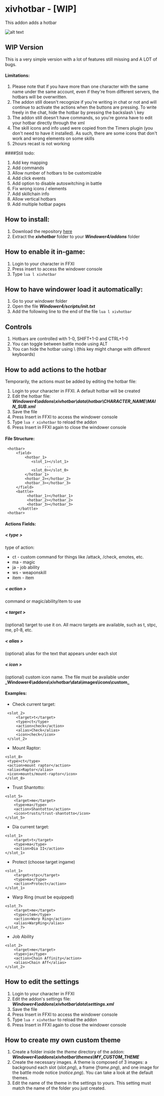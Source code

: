 # xivhotbar - [WIP]
This addon adds a hotbar

![alt text](http://i.imgur.com/RnpVLbZ.png)

## WIP Version 
This is a very simple version with a lot of features still missing and A LOT of bugs.

#### Limitations:
1. Please note that if you have more than one character with the same name under the same account, even if they're from different servers, the hotbars will be overwritten.
2. The addon still doesn't recognize if you're writing in chat or not and will continue to activate the actions when the buttons are pressing. To write freely in the chat, hide the hotbar by pressing the backslash \\ key
3. The addon still doesn't have commands, so you're gonna have to edit your hotbar directly through the xml
4. The skill icons and info used were copied from the Timers plugin (you don't need to have it installed). As such, there are some icons that don't work and wrong elements on some skills
5. 2hours recast is not working

####Still todo:
1. Add key mapping
2. Add commands 
3. Allow number of hotbars to be customizable
4. Add click events
5. Add option to disable autoswitching in battle
6. Fix wrong icons / elements
7. Add skillchain info
8. Allow vertical hotbars
9. Add multiple hotbar pages

## How to install:
1. Download the repository [here](https://github.com/SirEdeonX/FFXIAddons/archive/master.zip)
2. Extract the **_xivhotbar_** folder to your **_Windower4/addons_** folder

## How to enable it in-game:
1. Login to your character in FFXI
2. Press insert to access the windower console
3. Type ``` lua l xivhotbar ```

## How to have windower load it automatically:
1. Go to your windower folder
2. Open the file **_Windower4/scripts/init.txt_**
3. Add the following line to the end of the file ``` lua l xivhotbar ```

## Controls
1. Hotbars are controlled with 1-0, SHIFT+1-0 and CTRL+1-0
2. You can toggle between battle mode using ALT
3. You can hide the hotbar using \   (this key might change with different keyboards)

## How to add actions to the hotbar
Temporarily, the actions must be added by editing the hotbar file:
1. Login to your character in FFXI. A default hotbar will be created
2. Edit the hotbar file: **_Windower4\addons\xivhotbar\data\hotbar\CHARACTER_NAME\MAIN_SUB.xml_**
3. Save the file 
4. Press Insert in FFXI to access the windower console 
5. Type ``` lua r xivhotbar ``` to reload the addon
6. Press Insert in FFXI again to close the windower console

#### File Structure:
```
 <hotbar>
     <field>
         <hotbar_1>
            <slot_1></slot_1>
                  ...
            <slot_0></slot_0>
         </hotbar_1>
         <hotbar_2></hotbar_2>
         <hotbar_3></hotbar_3>
     </field>
     <battle>
          <hotbar_1></hotbar_1>
          <hotbar_2></hotbar_2>
          <hotbar_3></hotbar_3>
      </battle>
 <hotbar>
 ```

#### Actions Fields:
##### < type >
type of action:
* ct - custom command for things like /attack, /check, emotes, etc.
* ma - magic
* ja - job ability
* ws - weaponskill
* item - item
##### < action >
command or magic/ability/item to use
##### < target >
(optional) target to use it on. All macro targets are available, such as t, stpc, me, p1-8, etc.
##### < alias >
(optional) alias for the text that appears under each slot
##### < icon >
(optional) custom icon name. The file must be available under **_Windower4\addons\xivhotbar\data\images\icons\custom\_**

#### Examples:
* Check current target:
```
 <slot_2>
     <target>t</target>
     <type>ct</type>
     <action>check</action>
     <alias>Check</alias>
     <icon>check</icon>
 </slot_2>
 ```
 
 * Mount Raptor:
 ```
<slot_8>
  <type>ct</type>
  <action>mount raptor</action>
  <alias>Raptor</alias>
  <icon>mounts/mount-raptor</icon>
</slot_8>
  ```
  
* Trust Shantotto:
```
<slot_5>
    <target>me</target>
    <type>ma</type>
    <action>Shantotto</action>
    <icon>trusts/trust-shantotto</icon>
</slot_5>
```

* Dia current target:
```
<slot_1>
    <target>t</target>
    <type>ma</type>
    <action>Dia II</action>
</slot_1>
```

* Protect (choose target ingame)
```
<slot_1>
    <target>stpc</target>
    <type>ma</type>
    <action>Protect</action>
</slot_1>
```

* Warp Ring (must be equipped)
```
<slot_7>
    <target>me</target>
    <type>item</type>
    <action>Warp Ring</action>
    <alias>WarpRing</alias>
</slot_7>
```

* Job Ability
```
<slot_2>
    <target>me</target>
    <type>ja</type>
    <action>Chain Affinity</action>
    <alias>Chain Aff</alias>
</slot_2>
```

## How to edit the settings
1. Login to your character in FFXI
2. Edit the addon's settings file: **_Windower4\addons\xivhotbar\data\settings.xml_**
3. Save the file 
4. Press Insert in FFXI to access the windower console 
5. Type ``` lua r xivhotbar ``` to reload the addon
6. Press Insert in FFXI again to close the windower console

## How to create my own custom theme
1. Create a folder inside the *theme* directory of the addon: **_Windower4\addons\xivhotbar\themes\MY_CUSTOM_THEME_**
2. Create the necessary images. A theme is composed of 3 images: a background each slot (*slot.png*), a frame (*frame.png*), and one image for the battle mode notice (*notice.png*). You can take a look at the default themes.
3. Edit the name of the theme in the settings to yours. This setting must match the name of the folder you just created.
